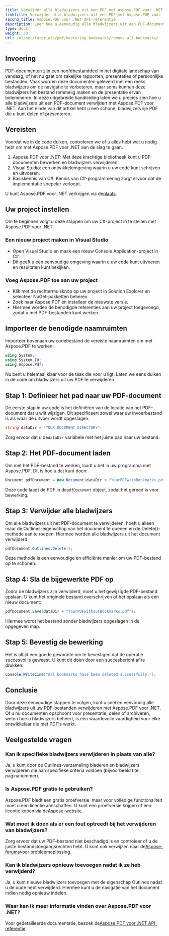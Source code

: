 ```yaml
---
title: Verwijder alle bladwijzers uit een PDF met Aspose.PDF voor .NET
linktitle: Verwijder alle bladwijzers uit een PDF met Aspose.PDF voor .NET
second_title: Aspose.PDF voor .NET API-referentie
description: Leer hoe u eenvoudig alle bladwijzers uit een PDF-document verwijdert met Aspose.PDF voor .NET. Deze stapsgewijze handleiding biedt gedetailleerde instructies.
type: docs
weight: 30
url: /nl/net/tutorials/pdf/mastering-bookmarks/remove-all-bookmarks/
---
```

## Invoering

PDF-documenten zijn een hoofdbestanddeel in het digitale landschap van vandaag, of het nu gaat om zakelijke rapporten, presentaties of persoonlijke bestanden. Vaak worden deze documenten geleverd met een reeks bladwijzers om de navigatie te verbeteren, maar soms kunnen deze bladwijzers het bestand rommelig maken en de presentatie ervan belemmeren. In deze uitgebreide handleiding laten we u precies zien hoe u alle bladwijzers uit een PDF-document verwijdert met Aspose.PDF voor .NET. Aan het einde van dit artikel hebt u een schone, bladwijzervrije PDF die u kunt delen of presenteren.

## Vereisten

Voordat we in de code duiken, controleren we of u alles hebt wat u nodig hebt om met Aspose.PDF voor .NET aan de slag te gaan.

1. Aspose.PDF voor .NET: Met deze krachtige bibliotheek kunt u PDF-documenten bewerken en bladwijzers verwijderen.
2. Visual Studio: een ontwikkelomgeving waarin u uw code kunt schrijven en uitvoeren.
3. Basiskennis van C#: Kennis van C#-programmering zorgt ervoor dat de implementatie soepeler verloopt.

 U kunt Aspose.PDF voor .NET verkrijgen via de[plaats](https://releases.aspose.com/pdf/net/).

## Uw project instellen

Om te beginnen volgt u deze stappen om uw C#-project in te stellen met Aspose.PDF voor .NET.

### Een nieuw project maken in Visual Studio

- Open Visual Studio en maak een nieuw Console Application-project in C#.
- Dit geeft u een eenvoudige omgeving waarin u uw code kunt uitvoeren en resultaten kunt bekijken.

### Voeg Aspose.PDF toe aan uw project

- Klik met de rechtermuisknop op uw project in Solution Explorer en selecteer NuGet-pakketten beheren.
- Zoek naar Aspose.PDF en installeer de nieuwste versie.
- Hiermee worden de benodigde referenties aan uw project toegevoegd, zodat u met PDF-bestanden kunt werken.

## Importeer de benodigde naamruimten

Importeer bovenaan uw codebestand de vereiste naamruimten om met Aspose.PDF te werken:

```csharp
using System;
using System.IO;
using Aspose.Pdf;
```

Nu bent u helemaal klaar voor de taak die voor u ligt. Laten we eens duiken in de code om bladwijzers uit uw PDF te verwijderen.

## Stap 1: Definieer het pad naar uw PDF-document

De eerste stap in uw code is het definiëren van de locatie van het PDF-document dat u wilt wijzigen. Dit specificeert zowel waar uw invoerbestand is als waar de uitvoer wordt opgeslagen.

```csharp
string dataDir = "YOUR DOCUMENT DIRECTORY";
```

 Zorg ervoor dat u de`dataDir` variabele met het juiste pad naar uw bestand.

## Stap 2: Het PDF-document laden

Om met het PDF-bestand te werken, laadt u het in uw programma met Aspose.PDF. Dit is hoe u dat kunt doen:

```csharp
Document pdfDocument = new Document(dataDir + "YourPDFwithBookmarks.pdf");
```

 Deze code laadt de PDF in de`pdfDocument` object, zodat het gereed is voor bewerking.

## Stap 3: Verwijder alle bladwijzers

Om alle bladwijzers uit het PDF-document te verwijderen, hoeft u alleen maar de Outlines-eigenschap van het document te openen en de Delete()-methode aan te roepen. Hiermee worden alle bladwijzers uit het document verwijderd:

```csharp
pdfDocument.Outlines.Delete();
```

Deze methode is een eenvoudige en efficiënte manier om uw PDF-bestand op te schonen.

## Stap 4: Sla de bijgewerkte PDF op

Zodra de bladwijzers zijn verwijderd, moet u het gewijzigde PDF-bestand opslaan. U kunt het originele bestand overschrijven of het opslaan als een nieuw document:

```csharp
pdfDocument.Save(dataDir + "YourPDFwithoutBookmarks.pdf");
```

Hiermee wordt het bestand zonder bladwijzers opgeslagen in de opgegeven map.

## Stap 5: Bevestig de bewerking

Het is altijd een goede gewoonte om te bevestigen dat de operatie succesvol is geweest. U kunt dit doen door een succesbericht af te drukken:

```csharp
Console.WriteLine("All bookmarks have been deleted successfully.");
```

## Conclusie

Door deze eenvoudige stappen te volgen, kunt u snel en eenvoudig alle bladwijzers uit uw PDF-bestanden verwijderen met Aspose.PDF voor .NET. Of u nu documenten opschoont voor presentatie, delen of archiveren, weten hoe u bladwijzers beheert, is een waardevolle vaardigheid voor elke ontwikkelaar die met PDF's werkt.

## Veelgestelde vragen

### Kan ik specifieke bladwijzers verwijderen in plaats van alle?

Ja, u kunt door de Outlines-verzameling bladeren en bladwijzers verwijderen die aan specifieke criteria voldoen (bijvoorbeeld titel, paginanummer).

### Is Aspose.PDF gratis te gebruiken?

 Aspose.PDF biedt een gratis proefversie, maar voor volledige functionaliteit moet u een licentie aanschaffen. U kunt een proefversie krijgen of een licentie kopen via de[Aspose-website](https://purchase.aspose.com/buy).

### Wat moet ik doen als er een fout optreedt bij het verwijderen van bladwijzers?

 Zorg ervoor dat uw PDF-bestand niet beschadigd is en controleer of u de juiste bestandstoegangsrechten hebt. U kunt ook verwijzen naar de[Aspose-forums](https://forum.aspose.com/c/pdf/9)voor probleemoplossing.

### Kan ik bladwijzers opnieuw toevoegen nadat ik ze heb verwijderd?

Ja, u kunt nieuwe bladwijzers toevoegen met de eigenschap Outlines nadat u de oude hebt verwijderd. Hiermee kunt u de navigatie van het document indien nodig opnieuw indelen.

### Waar kan ik meer informatie vinden over Aspose.PDF voor .NET?

 Voor gedetailleerde documentatie, bezoek de[Aspose.PDF voor .NET API-referentie](https://reference.aspose.com/pdf/net/).